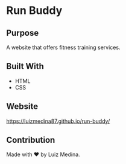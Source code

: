 # Run Buddy

## Purpose
A website that offers fitness training services.

## Built With
* HTML
* CSS

## Website
https://luizmedina87.github.io/run-buddy/

## Contribution
Made with ❤️ by Luiz Medina.
